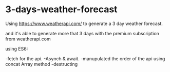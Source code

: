# 3-days-weather-forecast

Using https://www.weatherapi.com/ to generate a 3 day weather forecast. 

and it's able to generate more that 3 days with the premium subscription from weatherapi.com

using ES6:

-fetch for the api.
-Asynch & await.
-manupulated the order of the api using concat Array method
-destructing 

